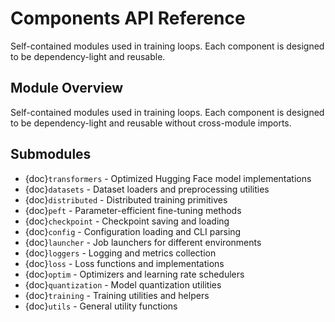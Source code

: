 # Components API Reference

Self-contained modules used in training loops. Each component is designed to be dependency-light and reusable.

## Module Overview

Self-contained modules used in training loops. Each component is designed to be dependency-light and reusable without cross-module imports.

## Submodules

- {doc}`transformers` - Optimized Hugging Face model implementations
- {doc}`datasets` - Dataset loaders and preprocessing utilities  
- {doc}`distributed` - Distributed training primitives
- {doc}`peft` - Parameter-efficient fine-tuning methods
- {doc}`checkpoint` - Checkpoint saving and loading
- {doc}`config` - Configuration loading and CLI parsing
- {doc}`launcher` - Job launchers for different environments
- {doc}`loggers` - Logging and metrics collection
- {doc}`loss` - Loss functions and implementations
- {doc}`optim` - Optimizers and learning rate schedulers
- {doc}`quantization` - Model quantization utilities
- {doc}`training` - Training utilities and helpers
- {doc}`utils` - General utility functions
